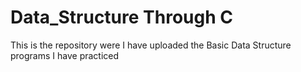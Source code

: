 # Data_Structure Through C
This is the repository were I have uploaded the Basic Data Structure programs I have practiced 
